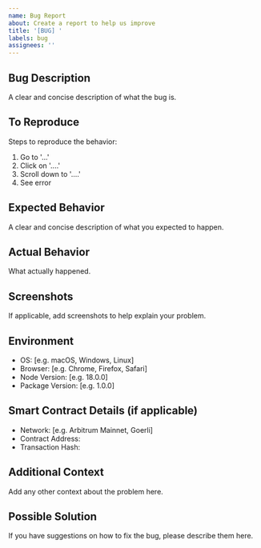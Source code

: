 ```yaml
---
name: Bug Report
about: Create a report to help us improve
title: '[BUG] '
labels: bug
assignees: ''
---
```


## Bug Description

A clear and concise description of what the bug is.

## To Reproduce

Steps to reproduce the behavior:
1. Go to '...'
2. Click on '....'
3. Scroll down to '....'
4. See error

## Expected Behavior

A clear and concise description of what you expected to happen.

## Actual Behavior

What actually happened.

## Screenshots

If applicable, add screenshots to help explain your problem.

## Environment

- OS: [e.g. macOS, Windows, Linux]
- Browser: [e.g. Chrome, Firefox, Safari]
- Node Version: [e.g. 18.0.0]
- Package Version: [e.g. 1.0.0]

## Smart Contract Details (if applicable)

- Network: [e.g. Arbitrum Mainnet, Goerli]
- Contract Address: 
- Transaction Hash: 

## Additional Context

Add any other context about the problem here.

## Possible Solution

If you have suggestions on how to fix the bug, please describe them here.
